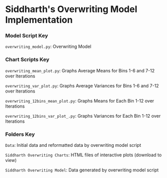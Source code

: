 # Siddharth's Overwriting Model Implementation

### Model Script Key
`overwriting_model.py`: Overwriting Model

### Chart Scripts Key

`overwriting_mean_plot.py`: Graphs Average Means for Bins 1-6 and 7-12 over Iterations

`overwriting_var_plot.py`: Graphs Average Variances for Bins 1-6 and 7-12 over Iterations

`overwriting_12bins_mean_plot.py`: Graphs Means for Each Bin 1-12 over Iterations

`overwriting_12bins_var_plot_.py`: Graphs Variances for Each Bin 1-12 over Iterations

### Folders Key
`Data`: Initial data and reformatted data by overwriting model script

`Siddharth Overwriting Charts`: HTML files of interactive plots (download to view)

`Siddharth Overwriting Model`: Data generated by overwriting model script
